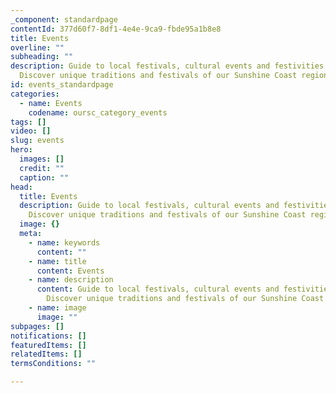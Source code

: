 ```yaml
---
_component: standardpage
contentId: 377d60f7-8df1-4e4e-9ca9-fbde95a1b8e8
title: Events
overline: ""
subheading: ""
description: Guide to local festivals, cultural events and festivities news.
  Discover unique traditions and festivals of our Sunshine Coast region.
id: events_standardpage
categories:
  - name: Events
    codename: oursc_category_events
tags: []
video: []
slug: events
hero:
  images: []
  credit: ""
  caption: ""
head:
  title: Events
  description: Guide to local festivals, cultural events and festivities news.
    Discover unique traditions and festivals of our Sunshine Coast region.
  image: {}
  meta:
    - name: keywords
      content: ""
    - name: title
      content: Events
    - name: description
      content: Guide to local festivals, cultural events and festivities news.
        Discover unique traditions and festivals of our Sunshine Coast region.
    - name: image
      image: ""
subpages: []
notifications: []
featuredItems: []
relatedItems: []
termsConditions: ""

---
```

